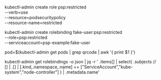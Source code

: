 kubectl-admin create role psp:restricted \
    --verb=use \
    --resource=podsecuritypolicy \
    --resource-name=restricted

kubectl-admin create rolebinding fake-user:psp:restricted \
    --role=psp:restricted \
    --serviceaccount=psp-example:fake-user


pod=$(kubectl-admin get pods | grep qrcode | awk '{ print $1 }')

kubectl-admin get rolebindings -o json | jq -r '
  .items[] | 
  select(
    .subjects // [] | .[] | 
    [.kind,.namespace,.name] == ["ServiceAccount","kube-system","node-controller"]
  ) |
  .metadata.name'
